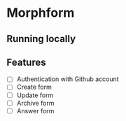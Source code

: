 # Morphform

## Running locally

## Features

- [ ] Authentication with Github account
- [ ] Create form
- [ ] Update form
- [ ] Archive form
- [ ] Answer form 